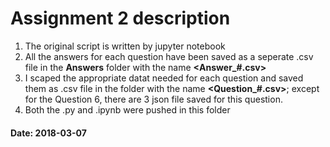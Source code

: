 # Assignment 2 description
  1. The original script is written by jupyter notebook
  2. All the answers for each question have been saved as a seperate .csv file in the **Answers** folder with the name **<Answer_#.csv>**
  3. I scaped the appropriate datat needed for each question and saved them as .csv file in the folder with the name **<Question_#.csv>**; except for the Question 6, there are 3 json file saved for this question.
  4. Both the .py and .ipynb were pushed in this folder

#### Date: 2018-03-07
